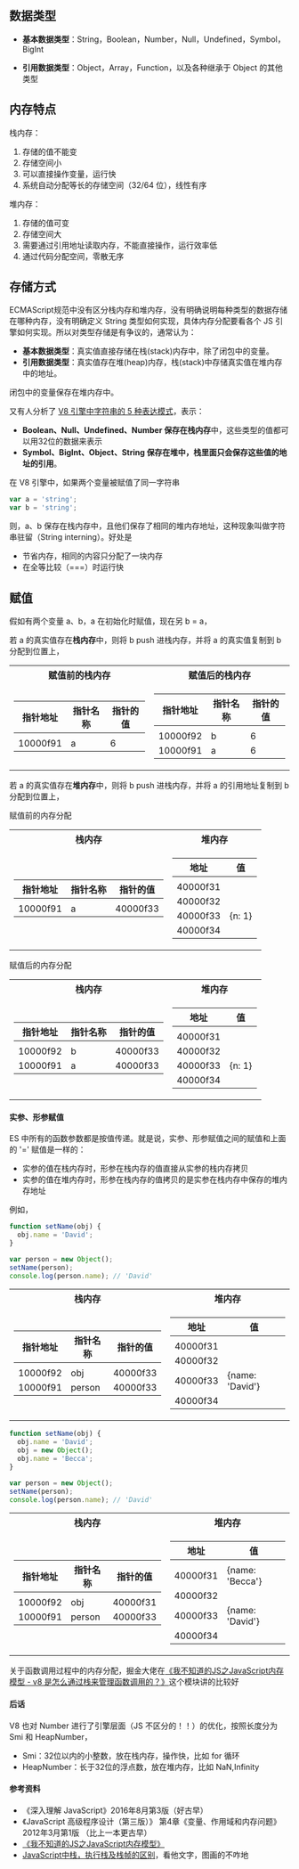 ## 数据类型

- **基本数据类型**：String，Boolean，Number，Null，Undefined，Symbol，BigInt

- **引用数据类型**：Object，Array，Function，以及各种继承于 Object 的其他类型

## 内存特点

栈内存：

1. 存储的值不能变
2. 存储空间小
3. 可以直接操作变量，运行快
4. 系统自动分配等长的存储空间（32/64 位），线性有序

堆内存：

1. 存储的值可变
2. 存储空间大
3. 需要通过引用地址读取内存，不能直接操作，运行效率低
4. 通过代码分配空间，零散无序

## 存储方式
ECMAScript规范中没有区分栈内存和堆内存，没有明确说明每种类型的数据存储在哪种内存，没有明确定义 String 类型如何实现，具体内存分配要看各个 JS 引擎如何实现。所以对类型存储是有争议的，通常认为：
- **基本数据类型**：真实值直接存储在栈(stack)内存中，除了闭包中的变量。
- **引用数据类型**：真实值存在堆(heap)内存，栈(stack)中存储真实值在堆内存中的地址。

闭包中的变量保存在堆内存中。

又有人分析了 [V8 引擎中字符串的 5 种表达模式](https://segmentfault.com/a/1190000023258026)，表示：
- **Boolean、Null、Undefined、Number 保存在栈内存**中，这些类型的值都可以用32位的数据来表示
- **Symbol、BigInt、Object、String 保存在堆中，栈里面只会保存这些值的地址的引用**。

在 V8 引擎中，如果两个变量被赋值了同一字符串

```js
var a = 'string';
var b = 'string';
```
则，a、b 保存在栈内存中，且他们保存了相同的堆内存地址，这种现象叫做字符串驻留（String interning）。好处是
- 节省内存，相同的内容只分配了一块内存
- 在全等比较（===）时运行快

## 赋值

假如有两个变量 a、b，a 在初始化时赋值，现在另 b = a，

若 a 的真实值存在**栈内存**中，则将 b push 进栈内存，并将 a 的真实值复制到 b 分配到位置上，

<table>
  <tr><th>赋值前的栈内存</th><th>赋值后的栈内存</th></tr>
  <tr><td>

  | 指针地址 | 指针名称|指针的值  |
  | --- | --- | --- |
  |    |    |    |
  | 10000f91 | a | 6|

  </td><td>

  | 指针地址 | 指针名称|指针的值  |
  | --- | --- | --- |
  |    |    |    |
  | 10000f92  | b | 6|
  | 10000f91 | a | 6|

  </td></tr>
</table>

若 a 的真实值存在**堆内存**中，则将 b push 进栈内存，并将 a 的引用地址复制到 b 分配到位置上，
<table>
  <tr>赋值前的内存分配</tr>
  <tr><th>栈内存 </th><th>堆内存</th></tr>
  <tr><td>

  | 指针地址 | 指针名称|指针的值  |
  | --- | --- | --- |
  |    |    |    |
  | 10000f91 | a | 40000f33|

  </td><td>

  | 地址 | 值  |
  | --- | --- |
  |    |    | 
  | 40000f31  |  |
  | 40000f32  |  |
  | 40000f33  |  {n: 1} |
  | 40000f34  |  |

  </td></tr>
</table>

<table>
  <tr>赋值后的内存分配</tr>
  <tr><th>栈内存 </th><th>堆内存</th></tr>
  <tr><td>

  | 指针地址 | 指针名称|指针的值  |
  | --- | --- | --- |
  |    |    |    |
  | 10000f92  | b | 40000f33|
  | 10000f91 | a | 40000f33|

  </td><td>

  | 地址 | 值  |
  | --- | --- |
  |    |    | 
  | 40000f31  |  |
  | 40000f32  |  |
  | 40000f33  |  {n: 1} |
  | 40000f34  |  |

  </td></tr>
</table>

#### 实参、形参赋值

ES 中所有的函数参数都是按值传递。就是说，实参、形参赋值之间的赋值和上面的 '=' 赋值是一样的：

- 实参的值在栈内存时，形参在栈内存的值直接从实参的栈内存拷贝
- 实参的值在堆内存时，形参在栈内存的值拷贝的是实参在栈内存中保存的堆内存地址

例如，

```js
function setName(obj) {
  obj.name = 'David';
}

var person = new Object();
setName(person);
console.log(person.name); // 'David'
```
<table>
  <tr><th>栈内存 </th><th>堆内存</th></tr>
  <tr><td>

  | 指针地址 | 指针名称|指针的值  |
  | --- | --- | --- |
  |    |    |    |
  | 10000f92 | obj | 40000f33|
  | 10000f91 | person | 40000f33|

  </td><td>

  | 地址 | 值  |
  | --- | --- |
  |    |    | 
  | 40000f31  |  |
  | 40000f32  |  |
  | 40000f33  | {name: 'David'} |
  | 40000f34  |  |

  </td></tr>
</table>

```js
function setName(obj) {
  obj.name = 'David';
  obj = new Object();
  obj.name = 'Becca';
}

var person = new Object();
setName(person);
console.log(person.name); // 'David'
```

<table>
  <tr><th>栈内存 </th><th>堆内存</th></tr>
  <tr><td>

  | 指针地址 | 指针名称|指针的值  |
  | --- | --- | --- |
  |    |    |    |
  | 10000f92 | obj | 40000f31|
  | 10000f91 | person | 40000f33|

  </td><td>

  | 地址 | 值  |
  | --- | --- |
  |    |    | 
  | 40000f31  | {name: 'Becca'} |
  | 40000f32  |  |
  | 40000f33  | {name: 'David'} |
  | 40000f34  |  |

  </td></tr>
</table>

关于函数调用过程中的内存分配，掘金大佬在[《我不知道的JS之JavaScript内存模型 - v8 是怎么通过栈来管理函数调用的？》](https://juejin.cn/post/6844904200002863118)这个模块讲的比较好

#### 后话

V8 也对 Number 进行了引擎层面（JS 不区分的！！）的优化，按照长度分为 Smi 和 HeapNumber，

- Smi：32位以内的小整数，放在栈内存，操作快，比如 for 循环
- HeapNumber：长于32位的浮点数，放在堆内存，比如 NaN,Infinity


#### 参考资料

- 《深入理解 JavaScript》2016年8月第3版（好古早）
- 《JavaScript 高级程序设计（第三版）》 第4章《变量、作用域和内存问题》 2012年3月第1版 （比上一本更古早）
- [《我不知道的JS之JavaScript内存模型》](https://juejin.cn/post/6844904200002863118)
- [JavaScript中栈，执行栈及栈帧的区别](https://juejin.cn/post/6844904192637665288)，看他文字，图画的不咋地
